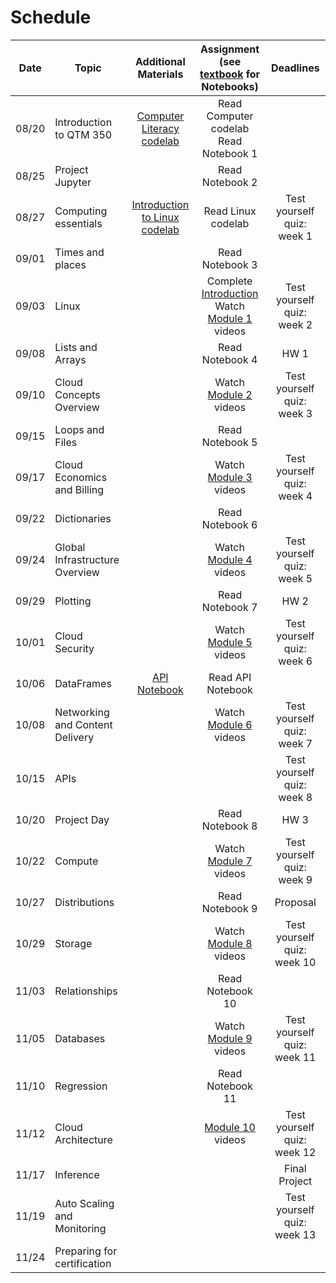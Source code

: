 # Schedule

| Date | Topic | Additional Materials |Assignment<br> (see [textbook](https://allendowney.github.io/ElementsOfDataScience/) for Notebooks) | Deadlines |
|:---:|---|:---:|:---:|:---:|
|08/20| Introduction to QTM 350 | [Computer Literacy codelab](https://codelabs-jacobson.s3.us-east-2.amazonaws.com/essential-computer-literacy/index.html) | Read Computer codelab <br>  Read Notebook 1|  |
|08/25| Project Jupyter |  | Read Notebook 2 |  |
|08/27| Computing essentials | [Introduction to Linux codelab](https://codelabs-jacobson.s3.us-east-2.amazonaws.com/introduction-to-linux/index.html) | Read Linux codelab |Test yourself quiz: week 1|
|09/01| Times and places | | Read Notebook 3 | |
|09/03| Linux | | Complete [Introduction](https://awsacademy.instructure.com/courses/976/modules#module_12155)<br> Watch [Module 1](https://awsacademy.instructure.com/courses/976/modules#module_12156) videos |Test yourself quiz: week 2 |
|09/08| Lists and Arrays | | Read Notebook 4 | HW 1 |
|09/10| Cloud Concepts Overview | | Watch [Module 2](https://awsacademy.instructure.com/courses/976/modules#module_12157) videos |Test yourself quiz: week 3|
|09/15| Loops and Files |  |Read Notebook 5||
|09/17| Cloud Economics and Billing | | Watch [Module 3](https://awsacademy.instructure.com/courses/976/modules#module_12158) videos |Test yourself quiz: week 4 |
|09/22| Dictionaries | |Read Notebook 6 | |
|09/24| Global Infrastructure Overview |  |Watch [Module 4](https://awsacademy.instructure.com/courses/976/modules#module_12159) videos| Test yourself quiz: week 5 |
|09/29| Plotting | |Read Notebook 7 | HW 2|
|10/01| Cloud Security | |Watch [Module 5](https://awsacademy.instructure.com/courses/976/modules#module_12160) videos |Test yourself quiz: week 6|
|10/06| DataFrames | [API Notebook](TimesAPI_Sp20_350.ipynb) | Read API Notebook||
|10/08| Networking and Content Delivery | |Watch [Module 6](https://awsacademy.instructure.com/courses/976/modules#module_12161) videos | Test yourself quiz: week 7|
|10/15|APIs |   | |Test yourself quiz: week 8  |
|10/20| Project Day | |Read Notebook 8 | HW 3 |
|10/22| Compute | |Watch [Module 7](https://awsacademy.instructure.com/courses/976/modules#module_12162) videos |Test yourself quiz: week 9  |
|10/27|  Distributions || Read Notebook 9  | Proposal |
|10/29| Storage |  |Watch [Module 8](https://awsacademy.instructure.com/courses/976/modules#module_12163) videos| Test yourself quiz: week 10 |
|11/03|  Relationships | |Read Notebook 10 | |
|11/05| Databases ||Watch [Module 9](https://awsacademy.instructure.com/courses/976/modules#module_12164) videos| Test yourself quiz: week 11  |
|11/10| Regression  || Read Notebook 11 | |
|11/12| Cloud Architecture | |[Module 10](https://awsacademy.instructure.com/courses/976/modules#module_12165) videos |  Test yourself quiz: week 12 |
|11/17| Inference |  | |Final Project|
|11/19| Auto Scaling and Monitoring | | |  Test yourself quiz: week 13 |
|11/24| Preparing for certification | || |
